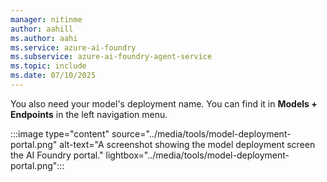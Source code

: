 ```yaml
---
manager: nitinme
author: aahill
ms.author: aahi
ms.service: azure-ai-foundry
ms.subservice: azure-ai-foundry-agent-service
ms.topic: include
ms.date: 07/10/2025
---
```


You also need your model's deployment name. You can find it in **Models + Endpoints** in the left navigation menu. 

:::image type="content" source="../media/tools/model-deployment-portal.png" alt-text="A screenshot showing the model deployment screen the AI Foundry portal." lightbox="../media/tools/model-deployment-portal.png":::